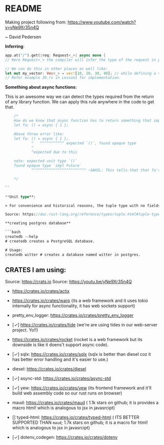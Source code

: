 # README

Making project following from: https://www.youtube.com/watch?v=yNe9Xr35n4Q

~ David Pedersen

**Inferring**:

```rs
app.at("/").get(|req: Request<_>| async move {
// Here Request<_> the compiler will infer the type of the request in place where we have _ in there.

// We can do this in other places as well like:
let mut my_vector: Vec<_> = vec![10, 20, 30, 40]; // while defining a vector.
// Refer example 30.rs in Lesson1 for implementation.
```

**Something about async functions:**

This is an awesome way we can detect the types required from the return of any library function. We can apply this rule anywhere in the code to get that.

````rs
	/*
	How do we know that async function has to return something that implements a Future ??
	let fa: () = async { 1 };

	Above throw error like:
	let fa: () = async { 1 };
			^   ^^^^^^^^^^^ expected `()`, found opaque type
			^
			^expected due to this

	note: expected unit type `()`
	found opaque type `impl Future`
			^^^^^^^^^^^^^^^^^^^^^^^^^ ~SAHIL: This tells that that fa's type has to be something that implements Future for sure.

	*/

``

**Unit type**:

> For convenience and historical reasons, the tuple type with no fields (()) is often called unit or the unit type. Its one value is also called unit or the unit value.

Source: https://doc.rust-lang.org/reference/types/tuple.html#tuple-types

**creating postgres database**

```bash
createdb --help
# createdb creates a PostgreSQL database.

# Usage:
createdb witter # creates a database named witter in postgres.
````

## CRATES I am using:

Source: https://crats.io
Source: https://youtu.be/yNe9Xr35n4Q

- https://crates.io/crates/actix
- https://crates.io/crates/warp (its a web framework and it uses tokio internally for async functionality, it has web sockets support)
- pretty_env_logger: https://crates.io/crates/pretty_env_logger
- [✓] https://crates.io/crates/tide (we're are using tides in our web-server project. Yo!!)
- https://crates.io/crates/rocket (rocket is a web framework but its downside is like it doens't support async code).

- [✓] sqlx: https://crates.io/crates/sqlx (sqlx is better than diesel coz it has better error handling and it's easier to use.)
- diesel: https://crates.io/crates/diesel

- [✓] async-std: https://crates.io/crates/async-std

- [✓] yew: https://crates.io/crates/yew (its frontend framework and it'll build web assembly code so our rust runs on browser)
- maud: https://crates.io/crates/maud ( 1.1k stars on github; it is provides a macro html! which is analogous to jsx in javasrcipt)
- [] typed-html: https://crates.io/crates/typed-html ( ITS BETTER SUPPORTED THAN `maud`; 1.7k stars on github; it is a macro for html! which is analogous to jsx in javasrcipt)

- [✓] dotenv_codegen: https://crates.io/crates/dotenv
